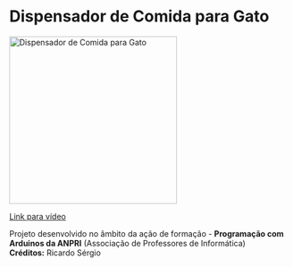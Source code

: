 # Dispensador de Comida para Gato

<a href="https://youtu.be/tiEFMun2F5k">
<img width="300" src="https://img.youtube.com/vi/tiEFMun2F5k/0.jpg" alt="Dispensador de Comida para Gato"/>
  <p>Link para vídeo</p>
</a>
<p>
  Projeto desenvolvido no âmbito da ação de formação - <b>Programação com Arduinos da ANPRI</b> (Associação de Professores de Informática)<br>
  <b>Créditos:</b> Ricardo Sérgio
</p>
